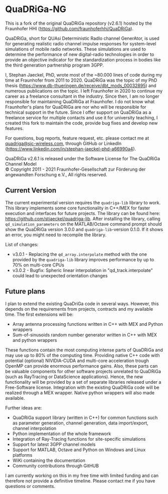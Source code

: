 # QuaDRiGa-NG

This is a fork of the original QuaDRiGa repository (v2.6.1) hosted by the Fraunhofer HHI (https://github.com/fraunhoferhhi/QuaDRiGa). 

QuaDRiGa, short for QUAsi Deterministic RadIo channel GenerAtor, is used for generating realistic radio channel impulse responses for system-level simulations of mobile radio networks. These simulations are used to determine the performance of new digital-radio technologies in order to provide an objective indicator for the standardization process in bodies like the third generation partnership program 3GPP.

I, Stephan Jaeckel, PhD, wrote most of the ~80.000 lines of code during my time at Fraunhofer from 2011 to 2020. QuaDRiGa was the topic of my PhD thesis (https://www.db-thueringen.de/receive/dbt_mods_00032895) and numerous publications on the topic. I left Fraunhofer in 2020 to continue my career as a freelance consultant in the industry. Since then, I am no longer responsible for maintaining QuaDRiGa at Fraunhofer. I do not know what Fraunhofer's plans for QuaDRiGa are nor who will be responsible for technical support in the future. Since I offer support on QuaDRiGa as a freelance service for multiple contacts and use it for university teaching, I created this fork to maintain the code, provide bug fixes and develop new features.

For questions, bug reports, feature request, etc. please contact me at quadriga@sjc-wireless.com, through GitHub or LinkedIn (https://www.linkedin.com/in/stephan-jaeckel-phd-a66990a4). 

QuaDRiGa v2.6.1 is released under the
Software License for The QuaDRiGa Channel Model  
© Copyright 2011 - 2021 Fraunhofer-Gesellschaft zur Förderung der angewandten Forschung e.V., All rights reserved.

## Current Version

The current experimental version requires the ``quadriga-lib`` library to work. This library implements some core functionality in C++/MEX for faster execution and interfaces for future projects. The library can be found here: https://github.com/stjaeckel/quadriga-lib. After installing the library, calling ``qd_simulation_parameters`` on the MATLAB/Octave command prompt should show the QuaDRiGa version 3.0.0 and ``quadriga-lib``-version 0.1.0. If it shows an error, you might need to recompile the library.

List of changes:
* v3.0.1 - Replacing the ``qd_array.interpolate`` method with the one provided by the ``quadriga-lib`` library improves performance by up to 70% on multi-core CPUs
* v3.0.2 - Bugfix: Spheric linear interpolation in "qd_track.interpolate" could lead to unexpected orientation changes


## Future plans

I plan to extend the existing QuaDriGa code in several ways. However, this depends on the requirements from projects, contracts and my available time. The first extensions will be:

* Array antenna processing functions written in C++ with MEX and Python wrappers
* Sum-of-sinusoids random number generator written in C++ with MEX and python wrappers

These functions contain the most computing intense parts of QuaDRiGa and may use up to 80% of the computing time. Providing native C++ code with potential (optional) NIVIDIA-CUDA and multi-core acceleration trough OpenMP can provide enormous performance gains. Also, these parts can be valuable components for other software projects unrelated to QuaDRiGa (such as RayTracing or DataScience applications). Hence, the new functionality will be provided by a set of separate libraries released under a Free-Software license. Integration with the existing QuaDRiGa code will be realized through a MEX wrapper. Native python wrappers will also made available. 

Further ideas are:

* QuaDRiGa support library (written in C++) for common functions such as parameter generation, channel generation, data import/export, channel interpolation
* Python implementation of the whole framework
* Integration of Ray-Tracing functions for site-specific simulations
* Support for latest 3GPP channel models
* Support for MATLAB, Octave and Python on Windows and Linux platforms
* WiKi containing the documentation
* Community contributions through GitHUB

I am currently working on this in my free time with limited funding and can therefore not provide a definitive timeline. Please contact me if you have questions or comments.
